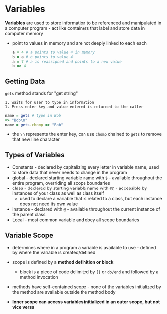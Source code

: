 # Variables

**Variables** are used to store information to be referenced and manipulated in a computer program - act like containers that label and store data in computer memory

- point to values in memory and are not deeply linked to each each

  ```ruby
  a = 4 # a points to value 4 in memory
  b = a # b points to value 4
  a = 7 # a is reassigned and points to a new value
  b => 4
  ```

## Getting Data

`gets` method stands for "get string"

	1. waits for user to type in information
	1. Press enter key and value entered is returned to the caller

```ruby
name = gets # type in Bob
=> "Bob\n"
name = gets.chomp => "Bob"
```

- the `\n` represents the enter key, can use `chomp` chained to `gets` to remove that new line character



## Types of Variables

- Constants - declared by capitalizing every letter in variable name, used to store data that never needs to change in the program
- global - declared starting variable name with `$` - available throughout the entire program, overriding all scope boundaries 
- class - declared by starting variable name with `@@` - accessible by instances of your class as well as class itself
  - used to declare a variable that is related to a class, but each instance does not need its own value
- instance - declared with `@` - available throughout the current instance of the parent class 
- Local - most common variable and obey all scope boundaries 

## Variable Scope

- determines where in a program a variable is available to use - defined by where the variable is created/defined

- scope is defined by a **method definition or block** 

  - block is a piece of code delimited by `{}` or `do/end` and followed by a method invocation

- methods have self-contained scope - none of the variables initialized by the method are available outside the method body

- **Inner scope can access variables initialized in an outer scope, but not vice versa**

  

  

  

  